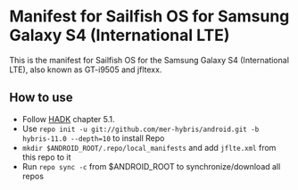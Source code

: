 # Manifest for Sailfish OS for Samsung Galaxy S4 (International LTE)

This is the manifest for Sailfish OS for the Samsung Galaxy S4 (International LTE), also known as GT-i9505 and jfltexx.

## How to use
- Follow [HADK](https://sailfishos.org/develop/hadk/) chapter 5.1.
- Use `repo init -u git://github.com/mer-hybris/android.git -b hybris-11.0 --depth=10` to install Repo
- `mkdir $ANDROID_ROOT/.repo/local_manifests` and add `jflte.xml` from this repo to it
- Run `repo sync -c` from $ANDROID_ROOT to synchronize/download all repos
